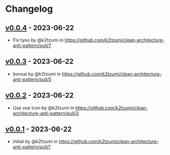 # Changelog

## [v0.0.4](https://github.com/k2tzumi/clean-architecture-anti-pattern/compare/v0.0.3...v0.0.4) - 2023-06-22
- Fix tyoo by @k2tzumi in https://github.com/k2tzumi/clean-architecture-anti-pattern/pull/7

## [v0.0.3](https://github.com/k2tzumi/clean-architecture-anti-pattern/compare/v0.0.2...v0.0.3) - 2023-06-22
- bonsai by @k2tzumi in https://github.com/k2tzumi/clean-architecture-anti-pattern/pull/5

## [v0.0.2](https://github.com/k2tzumi/clean-architecture-anti-pattern/compare/v0.0.1...v0.0.2) - 2023-06-22
- Use vue icon by @k2tzumi in https://github.com/k2tzumi/clean-architecture-anti-pattern/pull/3

## [v0.0.1](https://github.com/k2tzumi/clean-architecture-anti-pattern/commits/v0.0.1) - 2023-06-22
- initial by @k2tzumi in https://github.com/k2tzumi/clean-architecture-anti-pattern/pull/1
